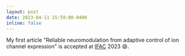 ```yaml
---
layout: post
date: 2023-04-11 15:59:00-0400
inline: false
---
```


My first article "Reliable neuromodulation from adaptive control of ion channel expression" is accepted at [IFAC](https://www.ifac2023.org/) 2023 :smile:.
